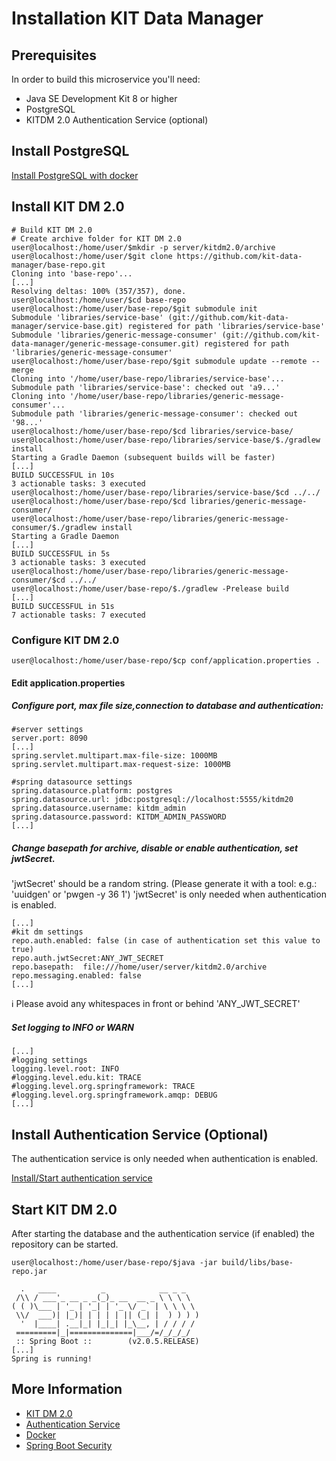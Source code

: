 # Installation KIT Data Manager

## Prerequisites

In order to build this microservice you'll need:

* Java SE Development Kit 8 or higher
* PostgreSQL
* KITDM 2.0 Authentication Service (optional)

## Install PostgreSQL 
[Install PostgreSQL with docker](installation_postgres.md)

## Install KIT DM 2.0 
```bash=bash
# Build KIT DM 2.0
# Create archive folder for KIT DM 2.0
user@localhost:/home/user/$mkdir -p server/kitdm2.0/archive
user@localhost:/home/user/$git clone https://github.com/kit-data-manager/base-repo.git
Cloning into 'base-repo'...
[...]
Resolving deltas: 100% (357/357), done.
user@localhost:/home/user/$cd base-repo
user@localhost:/home/user/base-repo/$git submodule init
Submodule 'libraries/service-base' (git://github.com/kit-data-manager/service-base.git) registered for path 'libraries/service-base'
Submodule 'libraries/generic-message-consumer' (git://github.com/kit-data-manager/generic-message-consumer.git) registered for path 'libraries/generic-message-consumer'
user@localhost:/home/user/base-repo/$git submodule update --remote --merge 
Cloning into '/home/user/base-repo/libraries/service-base'...
Submodule path 'libraries/service-base': checked out 'a9...'
Cloning into '/home/user/base-repo/libraries/generic-message-consumer'...
Submodule path 'libraries/generic-message-consumer': checked out '98...'
user@localhost:/home/user/base-repo/$cd libraries/service-base/
user@localhost:/home/user/base-repo/libraries/service-base/$./gradlew install
Starting a Gradle Daemon (subsequent builds will be faster)
[...]
BUILD SUCCESSFUL in 10s
3 actionable tasks: 3 executed
user@localhost:/home/user/base-repo/libraries/service-base/$cd ../../
user@localhost:/home/user/base-repo/$cd libraries/generic-message-consumer/
user@localhost:/home/user/base-repo/libraries/generic-message-consumer/$./gradlew install
Starting a Gradle Daemon
[...]
BUILD SUCCESSFUL in 5s
3 actionable tasks: 3 executed
user@localhost:/home/user/base-repo/libraries/generic-message-consumer/$cd ../../
user@localhost:/home/user/base-repo/$./gradlew -Prelease build
[...]
BUILD SUCCESSFUL in 51s
7 actionable tasks: 7 executed
```
### Configure KIT DM 2.0
```bash=bash
user@localhost:/home/user/base-repo/$cp conf/application.properties .
```
#### Edit application.properties
##### Configure port, max file size,connection to database and authentication:
```
#server settings
server.port: 8090
[...]
spring.servlet.multipart.max-file-size: 1000MB
spring.servlet.multipart.max-request-size: 1000MB

#spring datasource settings
spring.datasource.platform: postgres
spring.datasource.url: jdbc:postgresql://localhost:5555/kitdm20
spring.datasource.username: kitdm_admin
spring.datasource.password: KITDM_ADMIN_PASSWORD
[...]
```      
##### Change basepath for archive, disable or enable authentication, set jwtSecret.
'jwtSecret' should be a random string. (Please generate it with a tool: e.g.: 'uuidgen' or 'pwgen -y 36 1') 
'jwtSecret' is only needed when authentication is enabled.
```
[...]
#kit dm settings
repo.auth.enabled: false (in case of authentication set this value to true)
repo.auth.jwtSecret:ANY_JWT_SECRET
repo.basepath:  file:///home/user/server/kitdm2.0/archive
repo.messaging.enabled: false
[...]
```
:information_source: Please avoid any whitespaces in front or behind 'ANY_JWT_SECRET'

##### Set logging to INFO or WARN
```
[...]
#logging settings
logging.level.root: INFO
#logging.level.edu.kit: TRACE
#logging.level.org.springframework: TRACE
#logging.level.org.springframework.amqp: DEBUG
[...]
```
## Install Authentication Service (Optional)
The authentication service is only needed when authentication is enabled.

[Install/Start authentication service](installation_authentication.md)

## Start KIT DM 2.0
After starting the database and the authentication service (if enabled) the repository can be started.
```bash=bash
user@localhost:/home/user/base-repo/$java -jar build/libs/base-repo.jar 

  .   ____          _            __ _ _
 /\\ / ___'_ __ _ _(_)_ __  __ _ \ \ \ \
( ( )\___ | '_ | '_| | '_ \/ _` | \ \ \ \
 \\/  ___)| |_)| | | | | || (_| |  ) ) ) )
  '  |____| .__|_| |_|_| |_\__, | / / / /
 =========|_|==============|___/=/_/_/_/
 :: Spring Boot ::        (v2.0.5.RELEASE)
[...]
Spring is running!
```

## More Information

* [KIT DM 2.0](https://github.com/kit-data-manager/base-repo.git)
* [Authentication Service](https://github.com/kit-data-manager/auth-service)
* [Docker](https://www.docker.com/)
* [Spring Boot Security](https://docs.spring.io/spring-boot/docs/2.0.5.RELEASE/reference/htmlsingle/#boot-features-security)

